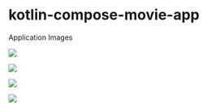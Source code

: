 # kotlin-compose-movie-app
Application Images

![](images/001_movie_list_screen.png) 


![](images/002_movie_list_screen.png) 


![](images/003_details_movie_screen.png) 


![](images/004_details_movie_screen.png)
